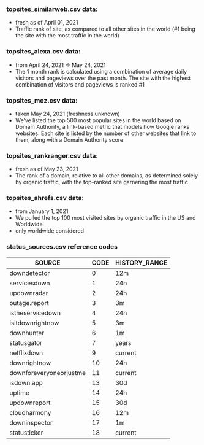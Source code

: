 ### topsites_similarweb.csv data: 
 - fresh as of April 01, 2021
 - Traffic rank of site, as compared to all other sites in the world (#1 being the site with the most traffic in the world)

### topsites_alexa.csv data:
 - from April 24, 2021 -> May 24, 2021
 - The 1 month rank is calculated using a combination of average daily visitors and pageviews over the past month. The site with the highest combination of visitors and pageviews is ranked #1
 
### topsites_moz.csv data:
 - taken May 24, 2021 (freshness unknown)
 - We’ve listed the top 500 most popular sites in the world based on Domain Authority, a link-based metric that models how Google ranks websites. Each site is listed by the number of other websites that link to them, along with a Domain Authority score
 
### topsites_rankranger.csv data:
 - fresh as of May 23, 2021
 - The rank of a domain, relative to all other domains, as determined solely by organic traffic, with the top-ranked site garnering the most traffic
 
### topsites_ahrefs.csv data:
 - from January 1, 2021
 - We pulled the top 100 most visited sites by organic traffic in the US and Worldwide.
 - only worldwide considered

### status_sources.csv reference codes

| SOURCE                  |CODE|HISTORY_RANGE|
|-------------------------|----|-------------|
| downdetector            | 0  | 12m         |
| servicesdown            | 1  | 24h         |
| updownradar             | 2  | 24h         |
| outage.report           | 3  | 3m          |
| istheservicedown        | 4  | 24h         |
| isitdownrightnow        | 5  | 3m          |
| downhunter              | 6  | 1m          |
| statusgator             | 7  | years       |
| netflixdown             | 9  | current     |
| downrightnow            | 10 | 24h         |
| downforeveryoneorjustme | 11 | current     |
| isdown.app              | 13 | 30d         |
| uptime                  | 14 | 24h         |
| updownreport            | 15 | 30d         |
| cloudharmony            | 16 | 12m         |
| downinspector           | 17 | 1m          |
| statusticker            | 18 | current     |


